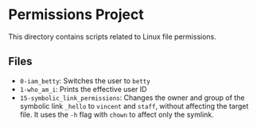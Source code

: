 # Permissions Project

This directory contains scripts related to Linux file permissions.

## Files

- `0-iam_betty`: Switches the user to `betty`
- `1-who_am_i`: Prints the effective user ID
- `15-symbolic_link_permissions`: Changes the owner and group of the symbolic link `_hello` to `vincent` and `staff`, without affecting the target file. It uses the `-h` flag with `chown` to affect only the symlink.
